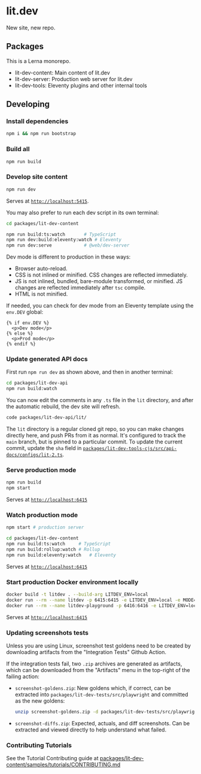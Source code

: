 # lit.dev

New site, new repo.

## Packages

This is a Lerna monorepo.

- lit-dev-content: Main content of lit.dev
- lit-dev-server: Production web server for lit.dev
- lit-dev-tools: Eleventy plugins and other internal tools

## Developing

### Install dependencies

```sh
npm i && npm run bootstrap
```

### Build all

```sh
npm run build
```

### Develop site content

```sh
npm run dev
```

Serves at [`http://localhost:5415`](http://localhost:5415).

You may also prefer to run each dev script in its own terminal:

```sh
cd packages/lit-dev-content

npm run build:ts:watch       # TypeScript
npm run dev:build:eleventy:watch # Eleventy
npm run dev:serve            # @web/dev-server
```

Dev mode is different to production in these ways:

- Browser auto-reload.
- CSS is not inlined or minified. CSS changes are reflected immediately.
- JS is not inlined, bundled, bare-module transformed, or minified. JS changes
  are reflected immediately after `tsc` compile.
- HTML is not minified.

If needed, you can check for dev mode from an Eleventy template using the
`env.DEV` global:

```
{% if env.DEV %}
  <p>Dev mode</p>
{% else %}
  <p>Prod mode</p>
{% endif %}
```

### Update generated API docs

First run `npm run dev` as shown above, and then in another terminal:

```sh
cd packages/lit-dev-api
npm run build:watch
```

You can now edit the comments in any `.ts` file in the `lit` directory,
and after the automatic rebuild, the dev site will refresh.

```sh
code packages/lit-dev-api/lit/
```

The `lit` directory is a regular cloned git repo, so you can make changes
directly here, and push PRs from it as normal. It's configured to track the
`main` branch, but is pinned to a particular commit. To update the current
commit, update the `sha` field in
[`packages/lit-dev-tools-cjs/src/api-docs/configs/lit-2.ts`](https://github.com/lit/lit.dev/blob/main/packages/lit-dev-tools-cjs/src/api-docs/configs/lit-2.ts).

### Serve production mode

```sh
npm run build
npm start
```

Serves at [`http://localhost:6415`](http://localhost:6415)

### Watch production mode

```sh
npm start # production server

cd packages/lit-dev-content
npm run build:ts:watch     # TypeScript
npm run build:rollup:watch # Rollup
npm run build:eleventy:watch   # Eleventy
```

Serves at [`http://localhost:6415`](http://localhost:6415)

### Start production Docker environment locally

```sh
docker build -t litdev . --build-arg LITDEV_ENV=local
docker run --rm --name litdev -p 6415:6415 -e LITDEV_ENV=local -e MODE=main litdev
docker run --rm --name litdev-playground -p 6416:6416 -e LITDEV_ENV=local -e MODE=playground litdev
```

Serves at [`http://localhost:6415`](http://localhost:6415)

### Updating screenshots tests

Unless you are using Linux, screenshot test goldens need to be created by
downloading artifacts from the "Integration Tests" Github Action.

If the integration tests fail, two `.zip` archives are generated as artifacts,
which can be downloaded from the "Artifacts" menu in the top-right of the failing action:

- `screenshot-goldens.zip`: New goldens which, if correct, can be extracted into
  `packages/lit-dev-tests/src/playwright` and committed as the new goldens:

  ```sh
  unzip screenshot-goldens.zip -d packages/lit-dev-tests/src/playwright
  ```

- `screenshot-diffs.zip`: Expected, actuals, and diff screenshots. Can be
  extracted and viewed directly to help understand what failed.

### Contributing Tutorials

See the Tutorial Contributing guide at [packages/lit-dev-content/samples/tutorials/CONTRIBUTING.md](./packages/lit-dev-content/samples/tutorials/CONTRIBUTING.md)
